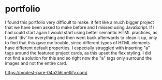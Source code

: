# portfolio

I found this portfolio very difficult to make. It felt like a much bigger project that we have been asked
to make before and I missed using JavaScript. If I had could start again I would start using better
semantic HTML practices, as I used 'div' for everything and then went back afterwards to clean it up, only to
find that this gave me trouble, since different types of HTML elements have different default properties. I
especially struggled with inserting "a" tags around the featured project cards, as this upset the flex styling.
I did not find a solution for this and so right now the "a" tags only surround the images and not the entire card.

https://modest-pare-04a256.netlify.com/